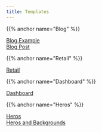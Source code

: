 ```yaml
---
title: Templates
---
```


{{% anchor name="Blog" %}}

<div class="block-container blocks p-2 cards tablet-up-4 mb-4">
    <div class="block">
        <div class="card rounded-2">
            <img class="card__image" src="/images/templates/temp-template-image.png" alt="" />
            <div class="card__content text--purple">
                <a href="/launchpad/layouts/blog-example">Blog Example</a>
            </div>
        </div>
    </div>
    <div class="block">
        <div class="card rounded-2">
            <img class="card__image" src="/images/templates/temp-template-image.png" alt="" />
            <div class="card__content text--purple">
                <a href="/launchpad/layouts/blog-post">Blog Post</a>
            </div>
        </div>
    </div>
</div>

{{% anchor name="Retail" %}}

<div class="block-container blocks p-2 cards tablet-up-4 mb-4">
    <div class="block">
        <div class="card rounded-2">
            <img class="card__image" src="/images/templates/temp-template-image.png" alt="" />
            <div class="card__content text--purple">
                <a href="/launchpad/layouts/full-page/">Retail</a>
            </div>
        </div>
    </div>
</div>

{{% anchor name="Dashboard" %}}

<div class="block-container blocks p-2 cards tablet-up-4 mb-4">
    <div class="block">
        <div class="card rounded-2">
            <img class="card__image" src="/images/templates/temp-template-image.png" alt="" />
            <div class="card__content text--purple">
                <a href="/launchpad/layouts/dashboard/">Dashboard</a>
            </div>
        </div>
    </div>
</div>

{{% anchor name="Heros" %}}

<div class="block-container blocks p-2 cards tablet-up-4 mb-4">
    <div class="block">
        <a href="/launchpad/hero/heros/" class="card rounded-2 flex flex--column">
            <img class="card__image" src="/images/templates/temp-template-image.png" alt="" />
            <div class="card__content text--purple">
                Heros
            </div>
        </a>
    </div>
    <div class="block">
        <a href="/launchpad/hero/heros-background-color/" class="card rounded-2 flex flex--column">
            <img class="card__image" src="/images/templates/temp-template-image.png" alt="" />
            <div class="card__content text--purple">
                Heros and Backgrounds
            </div>
        </a>
    </div>
</div>